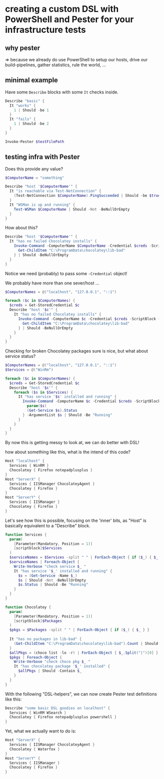 
# creating a custom DSL with PowerShell and Pester for your infrastructure tests

## why pester

=> because we already do use PowerShell to setup our hosts, drive our build-pipelines, gather statistics, rule the world, ...

## minimal example

Have some `Describe` blocks with some `It` checks inside.

```PowerShell
Describe "basic" {
  It "works" {
    1 | Should -be 1
  }
  It "fails" {
    1 | Should -be 2
  }
}
```

```PowerShell
Invoke-Pester $testFilePath
```

## testing infra with Pester

Does this provide any value?

```PowerShell
$ComputerName = "something"

Describe "host '$ComputerName'" {
  It "is reachable via Test-NetConnection" {
    (Test-NetConnection $ComputerName).PingSucceeded | Should -be $true
  }
  It "WSMan is up and running" {
    Test-WSMan $ComputerName | Should -Not -BeNullOrEmpty
  }
}
```

How about this?

```PowerShell
Describe "host '$ComputerName'" {
  It "has no failed Chocolatey installs" {
    Invoke-Command -ComputerName $ComputerName -Credential $creds -ScriptBlock {
      Get-ChildItem "C:\ProgramData\chocolatey\lib-bad"
    } | Should -BeNullOrEmpty
  }
}
```

Notice we need (probably) to pass some `-Credential` object!

We probably have more than one sever/host ...

```PowerShell
$ComputerNames = @("localhost", "127.0.0.1", "::1")

foreach ($c in $ComputerNames) {
  $creds = Get-StoredCredential $c
  Describe "host '$c'" {
    It "has no failed Chocolatey installs" {
      Invoke-Command -ComputerName $c -Credential $creds -ScriptBlock {
        Get-ChildItem "C:\ProgramData\chocolatey\lib-bad"
      } | Should -BeNullOrEmpty
    }
  }
}
```

Checking for broken Chocolatey packages sure is nice, but what about service status?

```PowerShell
$ComputerNames = @("localhost", "127.0.0.1", "::1")
$Services = @("WinRm")

foreach ($c in $ComputerNames) {
  $creds = Get-StoredCredential $c
  Describe "host '$c'" {
    foreach ($s in $Services) {
      It "has service '$s' installed and running" {
        Invoke-Command -ComputerName $c -Credential $creds -ScriptBlock {
          param($s)
          (Get-Service $s).Status
        } -ArgumentList $s | Should -Be "Running"
      }
    }
  }
}
```

By now this is getting messy to look at, we can do better with DSL!

how about something like this, what is the intend of this code?

```PowerShell
Host "localhost" {
  Services { WinRM }
  Chocolatey { Firefox notepadplusplus }
}
Host "ServerX" {
  Services { IISManager ChocolateyAgent }
  Chocolatey { Firefox }
}
Host "ServerY" {
  Services { IISManager }
  Chocolatey { Firefox }
}
```

Let's see how this is possible, focusing on the 'inner' bits, as "Host" is basically equivalent to a "Describe" block.

```PowerShell
function Services {
  param(
    [Parameter(Mandatory, Position = 1)]
    [scriptblock]$Services
  )
  $serviceNames = $Services -split " " | ForEach-Object { if ($_) { $_ } }
  $serviceNames | Foreach-Object { 
    Write-Verbose "check service $_ "
    It "has service '$_' installed and running" {
      $s = (Get-Service -Name $_)
      $s | Should -Not -BeNullOrEmpty
      $s.Status | Should -Be "Running"
    }
  }
}

function Chocolatey {
  param(
    [Parameter(Mandatory, Position = 1)]
    [scriptblock]$Packages
  )
  $pkgs = $Packages -split " " | ForEach-Object { if ($_) { $_ } }
  
  It "has no packages in lib-bad" {
    (Get-ChildItem "C:\ProgramData\chocolatey\lib-bad").Count | Should -Be 0
  }
  $allPkgs = (choco list -lo -r) | ForEach-Object { $_.Split("|")[0] }
  $pkgs | Foreach-Object { 
    Write-Verbose "check choco pkg $_ "
    It "has chocolatey package '$_' installed" {
      $allPkgs | Should -Contain $_
    }
  }
}
```

With the following "DSL-helpers", we can now create Pester test definitions like this:

```PowerShell
Describe "some basic DSL goodies on localhost" {
  Services { WinRM WSearch }
  Chocolatey { Firefox notepadplusplus powershell }
}
```

Yet, what we actually want to do is:

```PowerShell
Host "ServerX" {
  Services { IISManager ChocolateyAgent }
  Chocolatey { Waterfox }
}
Host "ServerY" {
  Services { IISManager }
  Chocolatey { Firefox }
}
```
